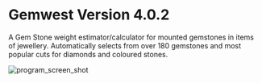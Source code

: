 # Gemwest Version 4.0.2

A Gem Stone weight estimator/calculator for mounted gemstones in items of jewellery. 
Automatically selects from over 180 gemstones and most popular cuts for diamonds and coloured stones. 

![program_screen_shot](https://user-images.githubusercontent.com/76831683/156876919-0d321319-5745-4269-b3bd-70e221eebdfb.png)


